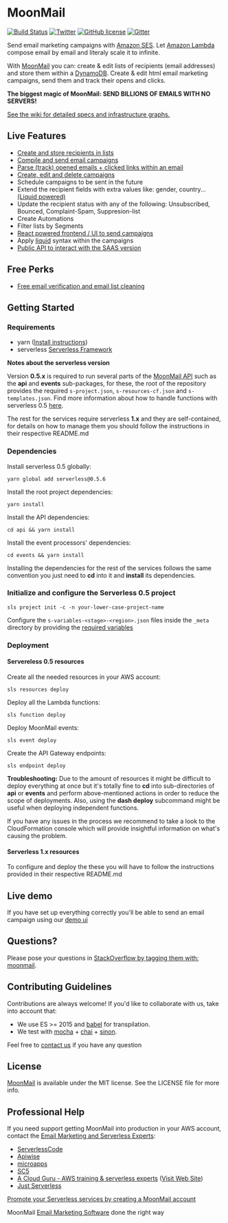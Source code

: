 # MoonMail

[![Build Status](https://travis-ci.org/microapps/MoonMail.svg?branch=master)](https://travis-ci.org/microapps/MoonMail)
[![Twitter](https://img.shields.io/twitter/url/https/github.com/microapps/MoonMail.svg?style=social)](https://twitter.com/intent/tweet?text=Wow:&url=https%3A%2F%2Fgithub.com%2Fmicroapps%2FMoonMail%2F)
[![GitHub license](https://img.shields.io/badge/license-MIT-blue.svg)](https://raw.githubusercontent.com/microapps/MoonMail/master/LICENSE)
[![Gitter](https://badges.gitter.im/microapps/MoonMail.svg)](https://gitter.im/microapps/MoonMail?utm_source=badge&utm_medium=badge&utm_campaign=pr-badge)

Send email marketing campaigns with [Amazon SES](https://moonmail.io/amazon-ses-email-marketing/). Let [Amazon Lambda](https://aws.amazon.com/lambda/) compose email by email and literaly scale it to infinite. 

With [MoonMail](https://moonmail.io/) you can: create & edit lists of recipients (email addresses) and store them within a [DynamoDB](https://aws.amazon.com/dynamodb/). Create & edit html email marketing campaigns, send them and track their opens and clicks.

**The biggest magic of MoonMail: SEND BILLIONS OF EMAILS WITH NO SERVERS!**

[See the wiki for detailed specs and infrastructure graphs.](https://github.com/microapps/MoonMail/wiki)


## Live Features

* [Create and store recipients in lists](https://github.com/microapps/MoonMail/wiki/Lists-&-recipients)
* [Compile and send email campaigns](https://github.com/microapps/MoonMail/wiki/Sender)
* [Parse (track) opened emails + clicked links within an email](https://github.com/microapps/MoonMail/wiki/Links)
* [Create, edit and delete campaigns](https://github.com/microapps/MoonMail/wiki/Campaigns)
* Schedule campaigns to be sent in the future
* Extend the recipient fields with extra values like: gender, country... [(Liquid powered)](https://shopify.github.io/liquid/)
* Update the recipient status with any of the following: Unsubscribed, Bounced, Complaint-Spam, Suppresion-list
* Create Automations
* Filter lists by Segments
* [React powered frontend / UI to send campaigns](https://microapps.github.io/MoonMail-UI/)
* Apply [liquid](https://shopify.github.io/liquid/) syntax within the campaigns
* [Public API to interact with the SAAS version](http://docs.moonmail.io)

## Free Perks

* [Free email verification and email list cleaning](https://moonmail.io/email-verification-email-list-cleaning/)

## Getting Started

### Requirements
- yarn ([Install instructions](https://yarnpkg.com/en/docs/install))
- serverless [Serverless Framework](https://github.com/serverless/serverless)

**Notes about the serverless version**

Version **0.5.x** is required to run several parts of the [MoonMail API](http://microapps.github.io/MoonMail/) such as the **api** and **events** sub-packages, for these, the root of the repository provides the required `s-project.json`, `s-resources-cf.json` and `s-templates.json`. Find more information about how to handle functions with serverless 0.5 [here](https://serverless.readme.io/v0.5.0/docs).

The rest for the services require serverless **1.x** and they are self-contained, for details on how to manage them you should follow the instructions in their respective README.md

### Dependencies

Install serverless 0.5 globally:
```
yarn global add serverless@0.5.6
```


Install the root project dependencies:
```
yarn install
```

Install the API dependencies:
```
cd api && yarn install
````

Install the event processors' dependencies:
```
cd events && yarn install
```

Installing the dependencies for the rest of the services follows the same convention you just need to **cd** into it and **install** its dependencies.
    
### Initialize and configure the Serverless 0.5 project

```
sls project init -c -n your-lower-case-project-name
```
    
Configure the `s-variables-<stage>-<region>.json` files inside the `_meta` directory by providing the [required variables](required-variables.md)

### Deployment

#### Servereless 0.5 resources

Create all the needed resources in your AWS account:
```
sls resources deploy
```

Deploy all the Lambda functions:
```
sls function deploy
```
    
Deploy MoonMail events:
```
sls event deploy
```

Create the API Gateway endpoints:
```
sls endpoint deploy
```

**Troubleshooting:** Due to the amount of resources it might be difficult to deploy everything at once but it's totally fine to **cd** into sub-directories of **api** or **events** and perform above-mentioned actions in order to reduce the scope of deployments. Also, using the **dash deploy** subcommand might be useful when deploying independent functions.

If you have any issues in the process we recommend to take a look to the CloudFormation console which will provide insightful information on what's causing the problem.

#### Serverless 1.x resources

To configure and deploy the these you will have to follow the instructions provided in their respective README.md

## Live demo
If you have set up everything correctly you'll be able to send an email campaign using our [demo ui](https://microapps.github.io/MoonMail-UI)
    
## Questions?
Please pose your questions in [StackOverflow by tagging them with: moonmail](http://stackoverflow.com/questions/tagged/moonmail?sort=votes&pageSize=50). 

## Contributing Guidelines
Contributions are always welcome! If you'd like to collaborate with us, take into account that:

* We use ES >= 2015 and [babel](https://github.com/babel/babel) for transpilation.
* We test with [mocha](https://github.com/mochajs/mocha) + [chai](https://github.com/chaijs/chai) + [sinon](https://github.com/sinonjs/sinon).

Feel free to <a href="mailto:hi@microapps.com">contact us</a> if you have any question


## License

[MoonMail](https://moonmail.io/) is available under the MIT license. See the LICENSE file for more info.

## Professional Help

If you need support getting MoonMail into production in your AWS account, contact the [Email Marketing and Serverless Experts](https://moonmail.io/email-marketing-experts):

- <a href="mailto:ryan@serverlesscode.com">ServerlessCode</a>
- <a href="http://www.apiwise.nl">Apiwise</a>
- <a href="http://www.microapps.com">microapps</a>
- <a href="https://sc5.io">SC5</a>
- <a href="mailto:sam@acloud.guru">A Cloud Guru - AWS training & serverless experts</a> (<a href="https://acloud.guru">Visit Web Site</a>)
- <a href="mailto:hello@goltfisch.de">Just Serverless</a>

[Promote your Serverless services by creating a MoonMail account](https://app.moonmail.io/profile/experts)

MoonMail [Email Marketing Software](https://moonmail.io/) done the right way
